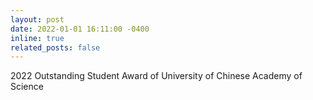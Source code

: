```yaml
---
layout: post
date: 2022-01-01 16:11:00 -0400
inline: true
related_posts: false
---
```


2022 Outstanding Student Award of University of Chinese Academy of Science
